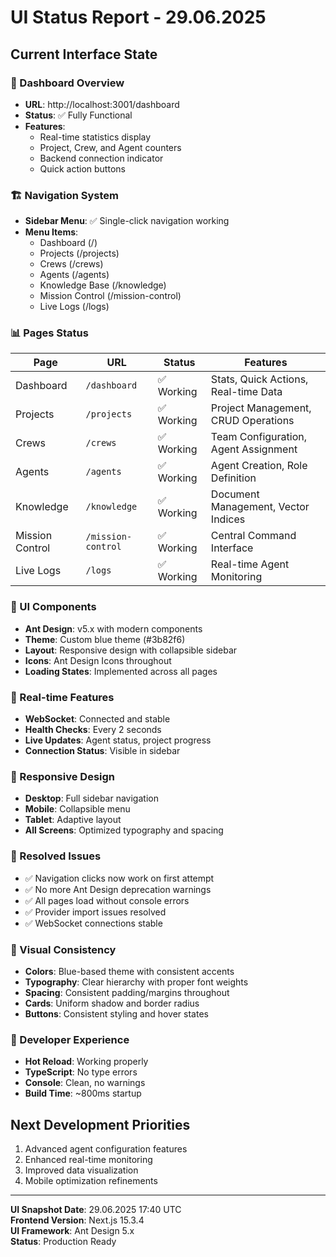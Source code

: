 # UI Status Report - 29.06.2025

## Current Interface State

### 🎨 Dashboard Overview
- **URL**: http://localhost:3001/dashboard
- **Status**: ✅ Fully Functional
- **Features**: 
  - Real-time statistics display
  - Project, Crew, and Agent counters
  - Backend connection indicator
  - Quick action buttons

### 🏗️ Navigation System
- **Sidebar Menu**: ✅ Single-click navigation working
- **Menu Items**:
  - Dashboard (/)
  - Projects (/projects) 
  - Crews (/crews)
  - Agents (/agents)
  - Knowledge Base (/knowledge)
  - Mission Control (/mission-control)
  - Live Logs (/logs)

### 📊 Pages Status

| Page | URL | Status | Features |
|------|-----|--------|----------|
| Dashboard | `/dashboard` | ✅ Working | Stats, Quick Actions, Real-time Data |
| Projects | `/projects` | ✅ Working | Project Management, CRUD Operations |
| Crews | `/crews` | ✅ Working | Team Configuration, Agent Assignment |
| Agents | `/agents` | ✅ Working | Agent Creation, Role Definition |
| Knowledge | `/knowledge` | ✅ Working | Document Management, Vector Indices |
| Mission Control | `/mission-control` | ✅ Working | Central Command Interface |
| Live Logs | `/logs` | ✅ Working | Real-time Agent Monitoring |

### 🎯 UI Components
- **Ant Design**: v5.x with modern components
- **Theme**: Custom blue theme (#3b82f6)
- **Layout**: Responsive design with collapsible sidebar
- **Icons**: Ant Design Icons throughout
- **Loading States**: Implemented across all pages

### 🔄 Real-time Features
- **WebSocket**: Connected and stable
- **Health Checks**: Every 2 seconds
- **Live Updates**: Agent status, project progress
- **Connection Status**: Visible in sidebar

### 📱 Responsive Design
- **Desktop**: Full sidebar navigation
- **Mobile**: Collapsible menu
- **Tablet**: Adaptive layout
- **All Screens**: Optimized typography and spacing

### 🚫 Resolved Issues
- ✅ Navigation clicks now work on first attempt
- ✅ No more Ant Design deprecation warnings
- ✅ All pages load without console errors
- ✅ Provider import issues resolved
- ✅ WebSocket connections stable

### 🎨 Visual Consistency
- **Colors**: Blue-based theme with consistent accents
- **Typography**: Clear hierarchy with proper font weights
- **Spacing**: Consistent padding/margins throughout
- **Cards**: Uniform shadow and border radius
- **Buttons**: Consistent styling and hover states

### 🔧 Developer Experience
- **Hot Reload**: Working properly
- **TypeScript**: No type errors
- **Console**: Clean, no warnings
- **Build Time**: ~800ms startup

## Next Development Priorities
1. Advanced agent configuration features
2. Enhanced real-time monitoring
3. Improved data visualization
4. Mobile optimization refinements

---
**UI Snapshot Date**: 29.06.2025 17:40 UTC  
**Frontend Version**: Next.js 15.3.4  
**UI Framework**: Ant Design 5.x  
**Status**: Production Ready